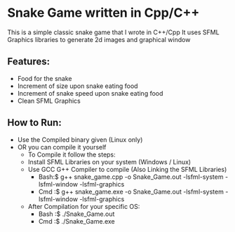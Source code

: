 # Snake Game written in Cpp/C++

This is a simple classic snake game that I wrote in C++/Cpp
It uses SFML Graphics libraries to generate 2d images and graphical window


## Features:
- Food for the snake
- Increment of size upon snake eating food
- Increment of snake speed upon snake eating food
- Clean SFML Graphics

## How to Run:
- Use the Compiled binary given (Linux only)
- OR you can compile it yourself
  - To Compile it follow the steps:
  - Install SFML Libraries on your system (Windows / Linux)
  - Use GCC G++ Compiler to compile (Also Linking the SFML Libraries)
    - Bash:$ g++ snake_game.cpp -o Snake_Game.out -lsfml-system -lsfml-window -lsfml-graphics
    - Cmd :$ g++ snake_game.exe -o Snake_Game.out -lsfml-system -lsfml-window -lsfml-graphics
  - After Compilation for your specific OS:
    - Bash :$ ./Snake_Game.out
    - Cmd :$ ./Snake_Game.exe
